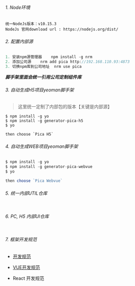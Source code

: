 ###### 1. Node环境

```
统一NodeJs版本：v10.15.3
NodeJs 官网download url : https://nodejs.org/dist/
```



###### 2. 配置内部源

```javascript
1. 安装npm源管理器 	npm install -g nrm
2. 添加公司源 	nrm add pica http://192.168.110.93:4873
3. 切换npm库到公司地址	nrm use pica
```



***脚手架里面会统一引用公司定制组件库***

###### 3. 自动生成H5项目yeoman脚手架

> 这里统一定制了内部包的版本【关键是内部源】

```
$ npm install -g yo
$ npm install -g generator-pica-h5
$ yo

then choose `Pica H5`
```



###### 4. 自动生成WEB项目yeoman脚手架

```javascript
$ npm install -g yo
$ npm install -g generator-pica-webvue
$ yo

then choose `Pica Webvue`
```



###### 5. 统一内部UTIL仓库

```javascript

```



###### 6. PC, H5 内部UI仓库

```javascript

```



###### 7. 框架开发规范

+ [开发规范](<https://github.com/souse/blog/blob/master/javascript_common/%E5%BC%80%E5%8F%91%E8%A7%84%E8%8C%83.md>)

+ [VUE开发规范](<https://github.com/souse/blog/blob/master/vue/vue%E5%BC%80%E5%8F%91%E8%A7%84%E8%8C%83.md>)
+ React 开发规范

